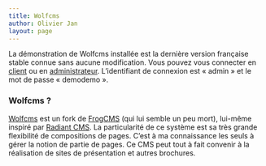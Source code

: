 ```yaml
---
title: Wolfcms
author: Olivier Jan
layout: page
--- 
```


La démonstration de Wolfcms installée est la dernière version française stable connue sans aucune modification. Vous pouvez vous connecter en [client][1] ou en [administrateur][2]. L’identifiant de connexion est « admin » et le mot de passe « demodemo ».

### Wolfcms ?

 [1]: http://demo.cms-fr.net/wolfcms
 [2]: http://demo.cms-fr.net/wolfcms/admin

[Wolfcms][3] est un fork de [FrogCMS][4] (qui lui semble un peu mort), lui-même inspiré par [Radiant CMS][5]. La particularité de ce système est sa très grande flexibilité de compositions de pages. C’est à ma connaissance les seuls à gérer la notion de partie de pages. Ce CMS peut tout à fait convenir à la réalisation de sites de présentation et autres brochures.

 [3]: http://www.wolfcms.org/
 [4]: http://www.madebyfrog.com/
 [5]: http://radiantcms.org/